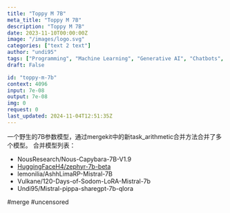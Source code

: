 ```yaml
---
title: "Toppy M 7B"
meta_title: "Toppy M 7B"
description: "Toppy M 7B"
date: 2023-11-10T00:00:00Z
image: "/images/logo.svg"
categories: ["text 2 text"]
author: "undi95"
tags: ["Programming", "Machine Learning", "Generative AI", "Chatbots", "Data Science"]
draft: False

id: "toppy-m-7b"
context: 4096
input: 7e-08
output: 7e-08
img: 0
request: 0
last_updated: 2024-11-04T12:51:35Z
---
```


一个野生的7B参数模型，通过mergekit中的新task_arithmetic合并方法合并了多个模型。
合并模型列表：
- NousResearch/Nous-Capybara-7B-V1.9
- [HuggingFaceH4/zephyr-7b-beta](/huggingfaceh4/zephyr-7b-beta)
- lemonilia/AshhLimaRP-Mistral-7B
- Vulkane/120-Days-of-Sodom-LoRA-Mistral-7b
- Undi95/Mistral-pippa-sharegpt-7b-qlora

#merge #uncensored

